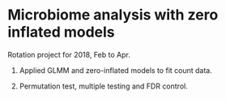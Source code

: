 # Microbiome analysis with zero inflated models

Rotation project for 2018, Feb to Apr.

1. Applied GLMM and zero-inflated models to fit count data.

2. Permutation test, multiple testing and FDR control.
